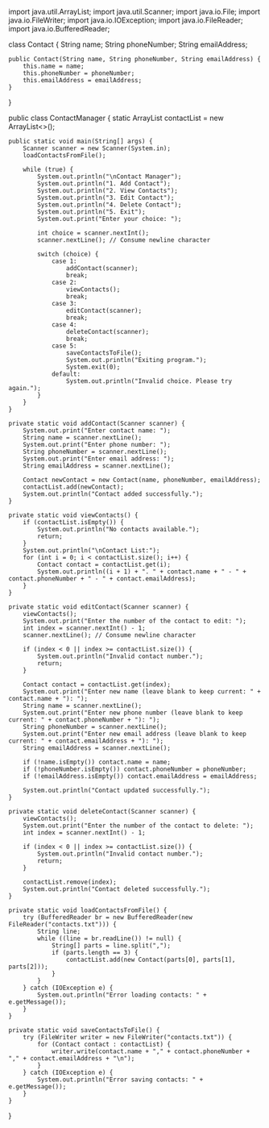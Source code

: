import java.util.ArrayList;
import java.util.Scanner;
import java.io.File;
import java.io.FileWriter;
import java.io.IOException;
import java.io.FileReader;
import java.io.BufferedReader;

class Contact {
    String name;
    String phoneNumber;
    String emailAddress;

    public Contact(String name, String phoneNumber, String emailAddress) {
        this.name = name;
        this.phoneNumber = phoneNumber;
        this.emailAddress = emailAddress;
    }
}

public class ContactManager {
    static ArrayList<Contact> contactList = new ArrayList<>();

    public static void main(String[] args) {
        Scanner scanner = new Scanner(System.in);
        loadContactsFromFile();

        while (true) {
            System.out.println("\nContact Manager");
            System.out.println("1. Add Contact");
            System.out.println("2. View Contacts");
            System.out.println("3. Edit Contact");
            System.out.println("4. Delete Contact");
            System.out.println("5. Exit");
            System.out.print("Enter your choice: ");

            int choice = scanner.nextInt();
            scanner.nextLine(); // Consume newline character

            switch (choice) {
                case 1:
                    addContact(scanner);
                    break;
                case 2:
                    viewContacts();
                    break;
                case 3:
                    editContact(scanner);
                    break;
                case 4:
                    deleteContact(scanner);
                    break;
                case 5:
                    saveContactsToFile();
                    System.out.println("Exiting program.");
                    System.exit(0);
                default:
                    System.out.println("Invalid choice. Please try again.");
            }
        }
    }

    private static void addContact(Scanner scanner) {
        System.out.print("Enter contact name: ");
        String name = scanner.nextLine();
        System.out.print("Enter phone number: ");
        String phoneNumber = scanner.nextLine();
        System.out.print("Enter email address: ");
        String emailAddress = scanner.nextLine();

        Contact newContact = new Contact(name, phoneNumber, emailAddress);
        contactList.add(newContact);
        System.out.println("Contact added successfully.");
    }

    private static void viewContacts() {
        if (contactList.isEmpty()) {
            System.out.println("No contacts available.");
            return;
        }
        System.out.println("\nContact List:");
        for (int i = 0; i < contactList.size(); i++) {
            Contact contact = contactList.get(i);
            System.out.println((i + 1) + ". " + contact.name + " - " + contact.phoneNumber + " - " + contact.emailAddress);
        }
    }

    private static void editContact(Scanner scanner) {
        viewContacts();
        System.out.print("Enter the number of the contact to edit: ");
        int index = scanner.nextInt() - 1;
        scanner.nextLine(); // Consume newline character

        if (index < 0 || index >= contactList.size()) {
            System.out.println("Invalid contact number.");
            return;
        }

        Contact contact = contactList.get(index);
        System.out.print("Enter new name (leave blank to keep current: " + contact.name + "): ");
        String name = scanner.nextLine();
        System.out.print("Enter new phone number (leave blank to keep current: " + contact.phoneNumber + "): ");
        String phoneNumber = scanner.nextLine();
        System.out.print("Enter new email address (leave blank to keep current: " + contact.emailAddress + "): ");
        String emailAddress = scanner.nextLine();

        if (!name.isEmpty()) contact.name = name;
        if (!phoneNumber.isEmpty()) contact.phoneNumber = phoneNumber;
        if (!emailAddress.isEmpty()) contact.emailAddress = emailAddress;

        System.out.println("Contact updated successfully.");
    }

    private static void deleteContact(Scanner scanner) {
        viewContacts();
        System.out.print("Enter the number of the contact to delete: ");
        int index = scanner.nextInt() - 1;

        if (index < 0 || index >= contactList.size()) {
            System.out.println("Invalid contact number.");
            return;
        }

        contactList.remove(index);
        System.out.println("Contact deleted successfully.");
    }

    private static void loadContactsFromFile() {
        try (BufferedReader br = new BufferedReader(new FileReader("contacts.txt"))) {
            String line;
            while ((line = br.readLine()) != null) {
                String[] parts = line.split(",");
                if (parts.length == 3) {
                    contactList.add(new Contact(parts[0], parts[1], parts[2]));
                }
            }
        } catch (IOException e) {
            System.out.println("Error loading contacts: " + e.getMessage());
        }
    }

    private static void saveContactsToFile() {
        try (FileWriter writer = new FileWriter("contacts.txt")) {
            for (Contact contact : contactList) {
                writer.write(contact.name + "," + contact.phoneNumber + "," + contact.emailAddress + "\n");
            }
        } catch (IOException e) {
            System.out.println("Error saving contacts: " + e.getMessage());
        }
    }
}
